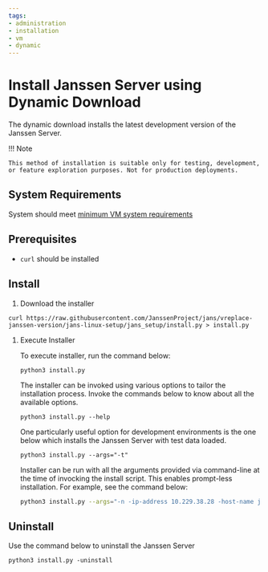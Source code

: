 ```yaml
---
tags:
- administration
- installation
- vm
- dynamic
---
```


# Install Janssen Server using Dynamic Download

The dynamic download installs the latest development version of the Janssen Server.

!!! Note

    This method of installation is suitable only for testing, development, or feature exploration purposes. Not for production deployments.

## System Requirements

System should meet [minimum VM system requirements](vm-requirements.md)

## Prerequisites

- `curl` should be installed

## Install

1. Download the installer
```
curl https://raw.githubusercontent.com/JanssenProject/jans/vreplace-janssen-version/jans-linux-setup/jans_setup/install.py > install.py
```

1. Execute Installer

   To execute installer, run the command below:

   ```text
   python3 install.py
   ```

   The installer can be invoked using various options to tailor the 
   installation process. Invoke the commands below to know about all the 
   available options.

   ```
   python3 install.py --help
   ```

   One particularly useful option for development environments is the one 
   below which installs the Janssen Server with test data loaded.

   ```    
   python3 install.py --args="-t"
   ```

   Installer can be run with all the arguments provided via command-line
   at the time of invocking the install script. This enables prompt-less
   installation. For example, see the command below:

   ```bash
   python3 install.py --args="-n -ip-address 10.229.38.28 -host-name jans-opensuse -city ah -state gj -country in -org-name gluu -email dhaval@gluu.org -jans-max-mem 26349 -admin-password admin -ldap-admin-password admin --listen_all_interfaces --with-casa --install-jans-keycloak-link -t"
   ```



## Uninstall

Use the command below to uninstall the Janssen Server

```
python3 install.py -uninstall
```
